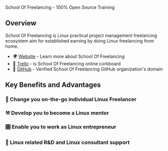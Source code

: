 School Of Freelancing - 100% Open Source Training

## Overview

School Of Freelancing is Linux practical project management freelancing ecosystem aim for established earning by doing Linux freelancing from home.

* 🌍 [Website](https://www.schooloffreelancing.com/) - Learn more about School Of Freelancing
* 📖 [Trello](https://trello.com/b/RFo7GNdY/school-of-freelancing) - is School Of Freelancing online corkboard
* 🐞 [GitHub](https://github.com/SchoolOfFreelancing) - Verified School Of Freelancing GitHub organization's domain

## Key Benefits and Advantages

### 🐧 Change you on-the-go individual Linux Freelancer

### ⚒ Develop you to become a Linux mentor

### 🎛 Enable you to work as Linux entrepreneur

### 🚀 Linux related R&D and Linux consultant support  





